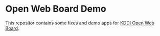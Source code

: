 Open Web Board Demo
==========
This repositor contains some fixes and demo apps for [KDDI Open Web Board][owb].

[owb]: http://opensource.kddi.com/owb/
